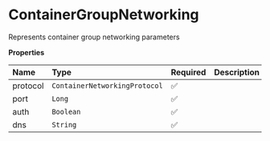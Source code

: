 # ContainerGroupNetworking

Represents container group networking parameters

**Properties**

| Name     | Type                          | Required | Description |
| :------- | :---------------------------- | :------- | :---------- |
| protocol | `ContainerNetworkingProtocol` | ✅       |             |
| port     | `Long`                        | ✅       |             |
| auth     | `Boolean`                     | ✅       |             |
| dns      | `String`                      | ✅       |             |
